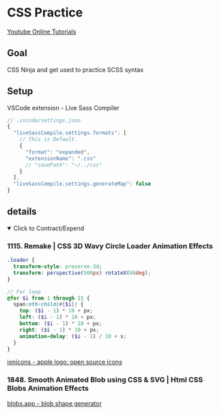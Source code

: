 # CSS Practice

[Youtube Online Tutorials](https://www.youtube.com/channel/UCbwXnUipZsLfUckBPsC7Jog)

## Goal

CSS Ninja and get used to practice SCSS syntax

## Setup

VSCode extension - Live Sass Compiler

```js
// .vscode/settings.json
{
  "liveSassCompile.settings.formats": [
    // This is Default.
    {
      "format": "expanded",
      "extensionName": ".css"
      // "savePath": "~/../css"
    }
  ],
  "liveSassCompile.settings.generateMap": false
}
```

## details

<details open>
  <summary>Click to Contract/Expend</summary>

### 1115. Remake | CSS 3D Wavy Circle Loader Animation Effects

```css
.loader {
  transform-style: preserve-3d;
  transform: perspective(500px) rotateX(60deg);
}
```

```scss
// For loop
@for $i from 1 through 15 {
  span:nth-child(#{$i}) {
    top: ($i - 1) * 10 + px;
    left: ($i - 1) * 10 + px;
    bottom: ($i - 1) * 10 + px;
    right: ($i - 1) * 10 + px;
    animation-delay: ($i - 1) / 10 + s;
  }
}
```

[ionicons - apple logo: open source icons](https://ionic.io/ionicons)

### 1848. Smooth Animated Blob using CSS & SVG | Html CSS Blobs Animation Effects

[blobs.app - blob shape generator](https://blobs.app/?e=6&gw=6&se=122369&c=d1d8e0&o=0)

</details>
